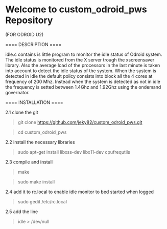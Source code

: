 Welcome to custom_odroid_pws Repository
=================

(FOR ODROID U2)

==== DESCRIPTION ====

idle.c contains is little program to monitor the idle status of 
Odroid system. The idle status is monitored from the X server
trough the xscreensaver library. Also the average load of the
processors in the last minute is taken into account to detect the
idle status of the system.
When the system is detected in idle the default policy consists
into block all the 4 cores at frequency of 200 Mhz. Instead when 
the system is detected as not in idle the frequency is setted
between 1.4Ghz and 1.92Ghz using the ondemand governator. 


==== INSTALLATION ====

2.1 clone the git
> git clone https://github.com/jeky82/custom_odroid_pws.git

> cd custom_odroid_pws

2.2 install the necessary libraries
> sudo apt-get install libxss-dev libx11-dev cpufrequtils

2.3 compile and install
> make

> sudo make install

2.4 add it to rc.local to enable idle monitor to bed started when logged
> sudo gedit /etc/rc.local

2.5 add the line
> idle > /dev/null
